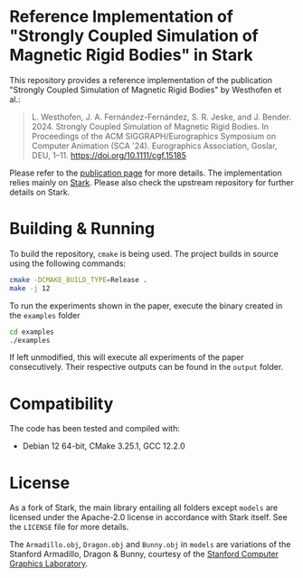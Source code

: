 # Reference Implementation of "Strongly Coupled Simulation of Magnetic Rigid Bodies" in Stark

This repository provides a reference implementation of the publication "Strongly Coupled Simulation of Magnetic Rigid Bodies" by Westhofen et al.:

> L. Westhofen, J. A. Fernández-Fernández, S. R. Jeske, and J. Bender. 2024. Strongly Coupled Simulation of Magnetic Rigid Bodies. In Proceedings of the ACM SIGGRAPH/Eurographics Symposium on Computer Animation (SCA '24). Eurographics Association, Goslar, DEU, 1–11. https://doi.org/10.1111/cgf.15185

Please refer to the [publication page](https://animation.rwth-aachen.de/publication/0590/) for more details. 
The implementation relies mainly on [Stark](https://github.com/InteractiveComputerGraphics/stark).
Please also check the upstream repository for further details on Stark.

# Building & Running

To build the repository, `cmake` is being used. 
The project builds in source using the following commands:

```bash
cmake -DCMAKE_BUILD_TYPE=Release .
make -j 12
```

To run the experiments shown in the paper, execute the binary created in the `examples` folder

```bash
cd examples
./examples
```

If left unmodified, this will execute all experiments of the paper consecutively. 
Their respective outputs can be found in the `output` folder.

# Compatibility

The code has been tested and compiled with:

- Debian 12 64-bit, CMake 3.25.1, GCC 12.2.0

# License 

As a fork of Stark, the main library entailing all folders except `models` are licensed under the Apache-2.0 license in accordance with Stark itself.
See the `LICENSE` file for more details.

The `Armadillo.obj`, `Dragon.obj` and `Bunny.obj` in `models` are variations of the Stanford Armadillo, Dragon & Bunny, courtesy of the [Stanford Computer Graphics Laboratory](https://graphics.stanford.edu/data/3Dscanrep/).
